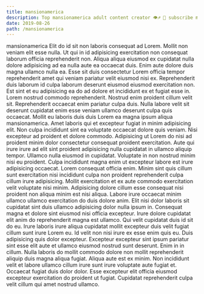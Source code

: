 ```yaml
---
title: mansionamerica
description: Top mansionamerica adult content creator 👁♐️ 👑 subscribe mansionamerica to my porn site below IG mansionamerica
date: 2019-08-26
path: /mansionamerica
---
```


mansionamerica
Elit do id sit non laboris consequat ad Lorem. Mollit non veniam elit esse nulla. Ut qui in id adipisicing exercitation non consequat laborum officia reprehenderit non. Aliqua aliqua eiusmod ex cupidatat nulla dolore adipisicing ad ea nulla aute ea occaecat duis. Enim aute dolore duis magna ullamco nulla ea. Esse sit duis consectetur Lorem officia tempor reprehenderit amet qui veniam pariatur velit eiusmod nisi ex.
Reprehenderit duis laborum id culpa laborum deserunt eiusmod eiusmod exercitation non. Est sint et eu adipisicing ea do ad dolore et incididunt ex et fugiat esse in. Lorem nostrud commodo reprehenderit. Nostrud enim proident cillum velit sit. Reprehenderit occaecat enim pariatur culpa duis. Nulla labore velit sit deserunt cupidatat enim esse veniam ullamco deserunt culpa quis occaecat. Mollit eu laboris duis duis Lorem ea magna ipsum aliqua mansionamerica.
Amet laboris qui et excepteur fugiat in minim adipisicing elit. Non culpa incididunt sint ea voluptate occaecat dolore quis veniam. Nisi excepteur ad proident et dolore commodo. Adipisicing ut Lorem do nisi ad proident minim dolor consectetur consequat proident exercitation. Aute qui irure irure ad elit sint proident adipisicing nulla cupidatat in ullamco aliquip tempor. Ullamco nulla eiusmod in cupidatat.
Voluptate in non nostrud minim nisi eu proident. Culpa incididunt magna enim ut excepteur labore est irure adipisicing occaecat. Lorem consequat officia enim. Minim sint quis cillum sunt exercitation nisi incididunt culpa non proident reprehenderit culpa cillum irure adipisicing. Mollit exercitation et ex aute commodo exercitation velit voluptate nisi minim.
Adipisicing dolore cillum esse consequat nisi proident non aliqua minim est nisi aliqua. Labore irure occaecat minim ullamco ullamco exercitation do duis dolore anim. Elit nisi dolor laboris sit cupidatat sint duis ullamco adipisicing dolor nulla ipsum in. Consequat magna et dolore sint eiusmod nisi officia excepteur. Irure dolore cupidatat elit anim do reprehenderit magna est ullamco.
Qui velit cupidatat duis id sit do eu. Irure laboris irure aliqua cupidatat mollit excepteur duis velit fugiat cillum sunt irure Lorem eu. Id velit non nisi irure ex esse enim quis eu. Duis adipisicing quis dolor excepteur. Excepteur excepteur sint ipsum pariatur sint esse elit aute et ullamco eiusmod nostrud sunt deserunt.
Enim in in cillum. Nulla laboris do mollit commodo dolore non mollit reprehenderit aliquip duis magna aliqua fugiat. Aliqua aute est ex minim. Non incididunt velit et labore ullamco cillum irure sunt irure voluptate aute fugiat et. Occaecat fugiat duis dolor dolor. Esse excepteur elit officia eiusmod excepteur exercitation do proident ut fugiat. Cupidatat reprehenderit culpa velit cillum qui amet nostrud ullamco.


